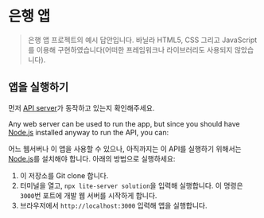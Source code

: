 # 은행 앱

> 은행 앱 프로젝트의 예시 답안입니다. 바닐라 HTML5, CSS 그리고 JavaScript를 이용해 구현하였습니다(어떠한 프레임워크나 라이브러리도 사용되지 않았습니다).

## 앱을 실행하기

먼저 [API server](../api/README.md)가 동작하고 있는지 확인해주세요.

Any web server can be used to run the app, but since you should have [Node.js](https://nodejs.org) installed anyway to run the API, you can:

어느 웹서버나 이 앱을 사용할 수 있으나, 아직까지는 이 API를 실행하기 위해서는 [Node.js](https://nodejs.org)를 설치해야 합니다. 아래의 방법으로 실행하세요:

1. 이 저장소를 Git clone 합니다.
2. 터미널을 열고, `npx lite-server solution`을 입력해 실행합니다. 이 명령은 `3000`번 포트에 개발 웹 서버를 시작하게 합니다.
3. 브라우저에서 `http://localhost:3000` 입력해 앱을 실행합니다.